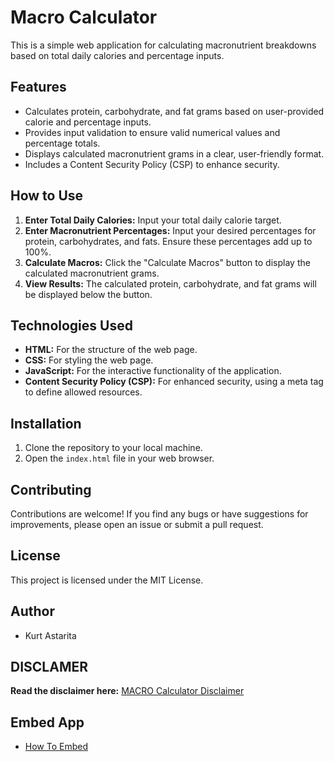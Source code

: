 # Macro Calculator

This is a simple web application for calculating macronutrient breakdowns based on total daily calories and percentage inputs.

## Features

* Calculates protein, carbohydrate, and fat grams based on user-provided calorie and percentage inputs.
* Provides input validation to ensure valid numerical values and percentage totals.
* Displays calculated macronutrient grams in a clear, user-friendly format.
* Includes a Content Security Policy (CSP) to enhance security.

## How to Use

1.  **Enter Total Daily Calories:** Input your total daily calorie target.
2.  **Enter Macronutrient Percentages:** Input your desired percentages for protein, carbohydrates, and fats. Ensure these percentages add up to 100%.
3.  **Calculate Macros:** Click the "Calculate Macros" button to display the calculated macronutrient grams.
4.  **View Results:** The calculated protein, carbohydrate, and fat grams will be displayed below the button.

## Technologies Used

* **HTML:** For the structure of the web page.
* **CSS:** For styling the web page.
* **JavaScript:** For the interactive functionality of the application.
* **Content Security Policy (CSP):** For enhanced security, using a meta tag to define allowed resources.

## Installation

1.  Clone the repository to your local machine.
2.  Open the `index.html` file in your web browser.

## Contributing

Contributions are welcome! If you find any bugs or have suggestions for improvements, please open an issue or submit a pull request.

## License

This project is licensed under the MIT License.

## Author

* Kurt Astarita

## DISCLAMER

**Read the disclaimer here:** [MACRO Calculator Disclaimer](/DISCLAIMER.md)

## Embed App

* [How To Embed](https://post40gains.blogspot.com/p/how-to-embed-our-apps.html)

